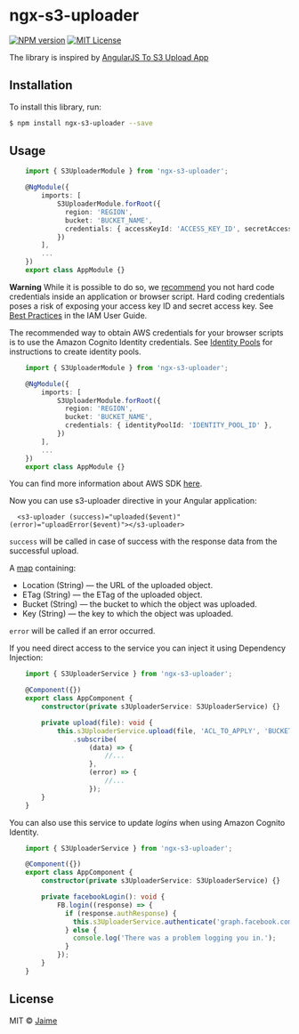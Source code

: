 # ngx-s3-uploader
[![NPM version][npm-version-image]][npm-url]
[![MIT License][license-image]][license-url]

The library is inspired by [AngularJS To S3 Upload App][angular-s3-upload-url]

## Installation

To install this library, run:

```bash
$ npm install ngx-s3-uploader --save
```

## Usage

```typescript
    import { S3UploaderModule } from 'ngx-s3-uploader';

    @NgModule({
        imports: [
            S3UploaderModule.forRoot({
              region: 'REGION',
              bucket: 'BUCKET_NAME',
              credentials: { accessKeyId: 'ACCESS_KEY_ID', secretAccessKey: 'SECRET_ACCESS_KEY' },
            })
        ],
        ...
    })
    export class AppModule {}
```

**Warning**
While it is possible to do so, we [recommend][aws-developer-guide-url] you not hard code credentials inside an application or browser script.
Hard coding credentials poses a risk of exposing your access key ID and secret access key. See [Best Practices][aws-docs-iam-best-practices] in the IAM User Guide.

The recommended way to obtain AWS credentials for your browser scripts is to use the Amazon Cognito Identity credentials.
See [Identity Pools][aws-docs-identity-pools] for instructions to create identity pools.

```typescript
    import { S3UploaderModule } from 'ngx-s3-uploader';

    @NgModule({
        imports: [
            S3UploaderModule.forRoot({
              region: 'REGION',
              bucket: 'BUCKET_NAME',
              credentials: { identityPoolId: 'IDENTITY_POOL_ID' },
            })
        ],
        ...
    })
    export class AppModule {}
```

You can find more information about AWS SDK [here][aws-developer-guide-url].



Now you can use s3-uploader directive in your Angular application:

```
  <s3-uploader (success)="uploaded($event)" (error)="uploadError($event)"></s3-uploader>
```

`success` will be called in case of success with the response data from the successful upload.

A [map][aws-upload-property-url] containing:
* Location (String) — the URL of the uploaded object.
* ETag (String) — the ETag of the uploaded object.
* Bucket (String) — the bucket to which the object was uploaded.
* Key (String) — the key to which the object was uploaded.

`error` will be called if an error occurred.



If you need direct access to the service you can inject it using Dependency Injection:

```typescript
    import { S3UploaderService } from 'ngx-s3-uploader';

    @Component({})
    export class AppComponent {
        constructor(private s3UploaderService: S3UploaderService) {}

        private upload(file): void {
            this.s3UploaderService.upload(file, 'ACL_TO_APPLY', 'BUCKET_NAME<optional>')
                .subscribe(
                    (data) => {
                        //...
                    },
                    (error) => {
                        //...
                    });
        }
    }
```

You can also use this service to update *logins* when using Amazon Cognito Identity.

```typescript
    import { S3UploaderService } from 'ngx-s3-uploader';

    @Component({})
    export class AppComponent {
        constructor(private s3UploaderService: S3UploaderService) {}

        private facebookLogin(): void {
            FB.login((response) => {
              if (response.authResponse) {
                this.s3UploaderService.authenticate('graph.facebook.com', response.authResponse.accessToken);
              } else {
                console.log('There was a problem logging you in.');
              }
            });
        }
    }
```

## License

MIT © [Jaime](mailto:jaime.glez.pacheco@gmail.com)

[npm-url]: https://www.npmjs.com/package/ngx-s3-uploader
[npm-version-image]: https://img.shields.io/npm/v/npm.svg?style=flat

[license-image]: https://img.shields.io/npm/l/express.svg?style=flat
[license-url]: LICENSE

[angular-s3-upload-url]: https://github.com/cheynewallace/angular-s3-upload
[aws-developer-guide-url]: http://docs.aws.amazon.com/sdk-for-javascript/v2/developer-guide/getting-started.html
[aws-docs-identity-pools]: http://docs.aws.amazon.com/cognito/latest/developerguide/identity-pools.html
[aws-docs-iam-best-practices]: http://docs.aws.amazon.com/IAM/latest/UserGuide/best-practices.html#grant-least-privilege.html
[aws-upload-property-url]: http://docs.aws.amazon.com/AWSJavaScriptSDK/latest/AWS/S3.html#upload-property
